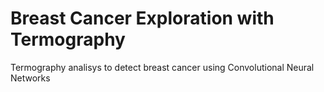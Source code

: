 # Breast Cancer Exploration with Termography

Termography analisys to detect breast cancer using Convolutional Neural Networks